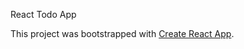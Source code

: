 React Todo App

This project was bootstrapped with [Create React App](https://github.com/facebookincubator/create-react-app).